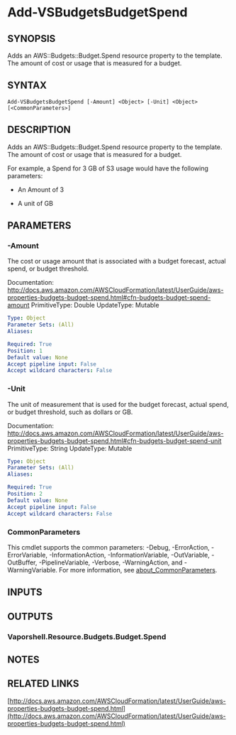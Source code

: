 # Add-VSBudgetsBudgetSpend

## SYNOPSIS
Adds an AWS::Budgets::Budget.Spend resource property to the template.
The amount of cost or usage that is measured for a budget.

## SYNTAX

```
Add-VSBudgetsBudgetSpend [-Amount] <Object> [-Unit] <Object> [<CommonParameters>]
```

## DESCRIPTION
Adds an AWS::Budgets::Budget.Spend resource property to the template.
The amount of cost or usage that is measured for a budget.

For example, a Spend for 3 GB of S3 usage would have the following parameters:

+ An Amount of 3

+ A unit of GB

## PARAMETERS

### -Amount
The cost or usage amount that is associated with a budget forecast, actual spend, or budget threshold.

Documentation: http://docs.aws.amazon.com/AWSCloudFormation/latest/UserGuide/aws-properties-budgets-budget-spend.html#cfn-budgets-budget-spend-amount
PrimitiveType: Double
UpdateType: Mutable

```yaml
Type: Object
Parameter Sets: (All)
Aliases:

Required: True
Position: 1
Default value: None
Accept pipeline input: False
Accept wildcard characters: False
```

### -Unit
The unit of measurement that is used for the budget forecast, actual spend, or budget threshold, such as dollars or GB.

Documentation: http://docs.aws.amazon.com/AWSCloudFormation/latest/UserGuide/aws-properties-budgets-budget-spend.html#cfn-budgets-budget-spend-unit
PrimitiveType: String
UpdateType: Mutable

```yaml
Type: Object
Parameter Sets: (All)
Aliases:

Required: True
Position: 2
Default value: None
Accept pipeline input: False
Accept wildcard characters: False
```

### CommonParameters
This cmdlet supports the common parameters: -Debug, -ErrorAction, -ErrorVariable, -InformationAction, -InformationVariable, -OutVariable, -OutBuffer, -PipelineVariable, -Verbose, -WarningAction, and -WarningVariable. For more information, see [about_CommonParameters](http://go.microsoft.com/fwlink/?LinkID=113216).

## INPUTS

## OUTPUTS

### Vaporshell.Resource.Budgets.Budget.Spend
## NOTES

## RELATED LINKS

[http://docs.aws.amazon.com/AWSCloudFormation/latest/UserGuide/aws-properties-budgets-budget-spend.html](http://docs.aws.amazon.com/AWSCloudFormation/latest/UserGuide/aws-properties-budgets-budget-spend.html)

